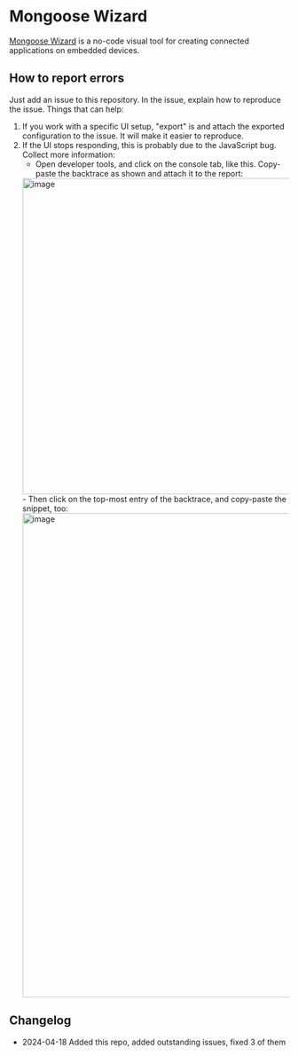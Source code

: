 # Mongoose Wizard

[Mongoose Wizard](https://mongoose.ws/wizard/) is a no-code visual tool for creating connected applications on embedded devices.

## How to report errors

Just add an issue to this repository. In the issue, explain how to reproduce the issue. Things that can help:
1. If you work with a specific UI setup, "export" is and attach the exported configuration to the issue. It will make it easier to reproduce.
2. If the UI stops responding, this is probably due to the JavaScript bug. Collect more information:
   - Open developer tools, and click on the console tab, like this. Copy-paste the backtrace as shown and attach it to the report:
   <img width="570" alt="image" src="https://github.com/cesanta/mongoose-wizard/assets/601816/d2812c58-deb9-4bb7-bc50-a5ab73a355af">
   - Then click on the top-most entry of the backtrace, and copy-paste the snippet, too:
   <img width="873" alt="image" src="https://github.com/cesanta/mongoose-wizard/assets/601816/0a74b7b1-c7a0-4d9a-8d48-75191fbfe9e7">

## Changelog

- 2024-04-18 Added this repo, added outstanding issues, fixed 3 of them
